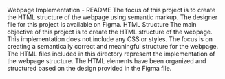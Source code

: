 Webpage Implementation - README
The focus of this project is to create the HTML structure of the webpage using semantic markup.
The designer file for this project is available on Figma.
HTML Structure
The main objective of this project is to create the HTML structure of the webpage. This implementation does not include any CSS or styles. The focus is on creating a semantically correct and meaningful structure for the webpage.
The HTML files included in this directory represent the implementation of the webpage structure. The HTML elements have been organized and structured based on the design provided in the Figma file.